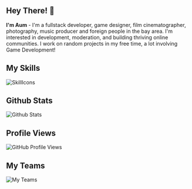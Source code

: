## Hey There! 👋
**I'm Aum** - I'm a fullstack developer, game designer, film cinematographer, photography, music producer and foreign people in the bay area. I'm interested in development, moderation, and building thriving online communities. I work on random projects in my free time, a lot involving Game Development!

## My Skills
![SkillIcons](https://skillicons.dev/icons?i=cpp,cs,py,elixir,java,dart,lua,visualstudio,vscode,qt,sublime,angular,react,nextjs,vue,nuxtjs,mysql,docker,nodejs,npm,yarn,pnpm,unreal,unity,ae,pr,ai,ps,au,ableton&theme=light)

## Github Stats
![Github Stats](https://github-readme-stats.vercel.app/api?username=dekthaiinchina&theme=transparent&count_private=true&hide_border=true)

## Profile Views
![GitHub Profile Views](https://komarev.com/ghpvc/?username=dekthaiinchina&style=for-the-badge&color=brightgreen)

## My Teams
![My Teams](https://contrib.rocks/image?repo=tencent/tdesign-react)

